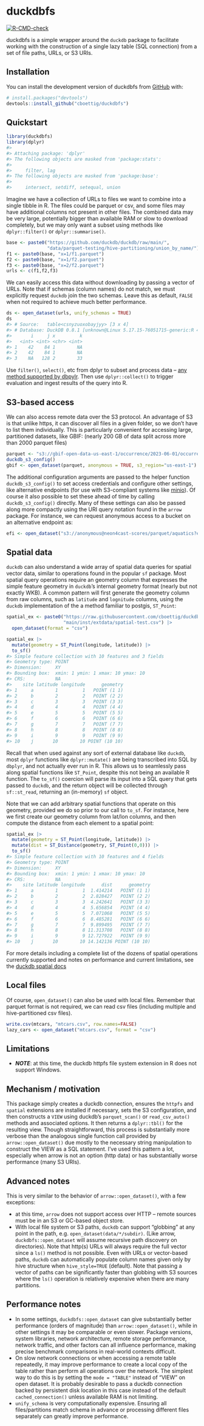 
<!-- README.md is generated from README.Rmd. Please edit that file -->

# duckdbfs

<!-- badges: start -->

[![R-CMD-check](https://github.com/cboettig/duckdbfs/actions/workflows/R-CMD-check.yaml/badge.svg)](https://github.com/cboettig/duckdbfs/actions/workflows/R-CMD-check.yaml)
<!-- badges: end -->

duckdbfs is a simple wrapper around the `duckdb` package to facilitate
working with the construction of a single lazy table (SQL connection)
from a set of file paths, URLs, or S3 URIs.

## Installation

You can install the development version of duckdbfs from
[GitHub](https://github.com/) with:

``` r
# install.packages("devtools")
devtools::install_github("cboettig/duckdbfs")
```

## Quickstart

``` r
library(duckdbfs)
library(dplyr)
#> 
#> Attaching package: 'dplyr'
#> The following objects are masked from 'package:stats':
#> 
#>     filter, lag
#> The following objects are masked from 'package:base':
#> 
#>     intersect, setdiff, setequal, union
```

Imagine we have a collection of URLs to files we want to combine into a
single tibble in R. The files could be parquet or csv, and some files
may have additional columns not present in other files. The combined
data may be very large, potentially bigger than available RAM or slow to
download completely, but we may only want a subset using methods like
`dplyr::filter()` or `dplyr::summarise()`.

``` r
base <- paste0("https://github.com/duckdb/duckdb/raw/main/",
               "data/parquet-testing/hive-partitioning/union_by_name/")
f1 <- paste0(base, "x=1/f1.parquet")
f2 <- paste0(base, "x=1/f2.parquet")
f3 <- paste0(base, "x=2/f2.parquet")
urls <- c(f1,f2,f3)
```

We can easily access this data without downloading by passing a vector
of URLs. Note that if schemas (column names) do not match, we must
explicitly request `duckdb` join the two schemas. Leave this as default,
`FALSE` when not required to achieve much better performance.

``` r
ds <- open_dataset(urls, unify_schemas = TRUE)
ds
#> # Source:   table<csnyzuoxobayjyy> [3 x 4]
#> # Database: DuckDB 0.8.1 [unknown@Linux 5.17.15-76051715-generic:R 4.3.1/:memory:]
#>       i     j x         k
#>   <int> <int> <chr> <int>
#> 1    42    84 1        NA
#> 2    42    84 1        NA
#> 3    NA   128 2        33
```

Use `filter()`, `select()`, etc from dplyr to subset and process data –
[any method supported by
dbpylr](https://dbplyr.tidyverse.org/reference/index.html). Then use
`dplyr::collect()` to trigger evaluation and ingest results of the query
into R.

## S3-based access

We can also access remote data over the S3 protocol. An advantage of S3
is that unlike https, it can discover all files in a given folder, so we
don’t have to list them individually. This is particularly convenient
for accessing large, partitioned datasets, like GBIF: (nearly 200 GB of
data split across more than 2000 parquet files)

``` r
parquet <- "s3://gbif-open-data-us-east-1/occurrence/2023-06-01/occurrence.parquet"
duckdb_s3_config()
gbif <- open_dataset(parquet, anonymous = TRUE, s3_region="us-east-1")
```

The additional configuration arguments are passed to the helper function
`duckdb_s3_config()` to set access credentials and configure other
settings, like alternative endpoints (for use with S3-compliant systems
like [minio](https://min.io)). Of course it also possible to set these
ahead of time by calling `duckdb_s3_config()` directly. Many of these
settings can also be passed along more compactly using the URI query
notation found in the `arrow` package. For instance, we can request
anonymous access to a bucket on an alternative endpoint as:

``` r
efi <- open_dataset("s3://anonymous@neon4cast-scores/parquet/aquatics?endpoint_override=data.ecoforecast.org")
```

## Spatial data

`duckdb` can also understand a wide array of spatial data queries for
spatial vector data, similar to operations found in the popular `sf`
package. Most spatial query operations require an geometry column that
expresses the simple feature geometry in `duckdb`’s internal geometry
format (nearly but not exactly WKB). A common pattern will first
generate the geometry column from raw columns, such as `latitude` and
`lognitude` columns, using the `duckdb` implementation of the a method
familiar to postgis, `ST_Point`:

``` r
spatial_ex <- paste0("https://raw.githubusercontent.com/cboettig/duckdbfs/",
                     "main/inst/extdata/spatial-test.csv") |>
  open_dataset(format = "csv") 

spatial_ex |>
  mutate(geometry = ST_Point(longitude, latitude)) |>
  to_sf()
#> Simple feature collection with 10 features and 3 fields
#> Geometry type: POINT
#> Dimension:     XY
#> Bounding box:  xmin: 1 ymin: 1 xmax: 10 ymax: 10
#> CRS:           NA
#>    site latitude longitude      geometry
#> 1     a        1         1   POINT (1 1)
#> 2     b        2         2   POINT (2 2)
#> 3     c        3         3   POINT (3 3)
#> 4     d        4         4   POINT (4 4)
#> 5     e        5         5   POINT (5 5)
#> 6     f        6         6   POINT (6 6)
#> 7     g        7         7   POINT (7 7)
#> 8     h        8         8   POINT (8 8)
#> 9     i        9         9   POINT (9 9)
#> 10    j       10        10 POINT (10 10)
```

Recall that when used against any sort of external database like
`duckdb`, most `dplyr` functions like `dplyr::mutate()` are being
transcribed into SQL by `dbplyr`, and not actually ever run in R. This
allows us to seamlessly pass along spatial functions like `ST_Point`,
despite this not being an available R function. The `to_sf()` coercion
will parse its input into a SQL query that gets passed to `duckdb`, and
the return object will be collected through `sf::st_read`, returning an
(in-memory) `sf` object.

Note that we can add arbitrary spatial functions that operate on this
geometry, provided we do so prior to our call to `to_sf`. For instance,
here we first create our geometry column from lat/lon columns, and then
compute the distance from each element to a spatial point:

``` r
spatial_ex |> 
  mutate(geometry = ST_Point(longitude, latitude)) |>
  mutate(dist = ST_Distance(geometry, ST_Point(0,0))) |> 
  to_sf()
#> Simple feature collection with 10 features and 4 fields
#> Geometry type: POINT
#> Dimension:     XY
#> Bounding box:  xmin: 1 ymin: 1 xmax: 10 ymax: 10
#> CRS:           NA
#>    site latitude longitude      dist      geometry
#> 1     a        1         1  1.414214   POINT (1 1)
#> 2     b        2         2  2.828427   POINT (2 2)
#> 3     c        3         3  4.242641   POINT (3 3)
#> 4     d        4         4  5.656854   POINT (4 4)
#> 5     e        5         5  7.071068   POINT (5 5)
#> 6     f        6         6  8.485281   POINT (6 6)
#> 7     g        7         7  9.899495   POINT (7 7)
#> 8     h        8         8 11.313708   POINT (8 8)
#> 9     i        9         9 12.727922   POINT (9 9)
#> 10    j       10        10 14.142136 POINT (10 10)
```

For more details including a complete list of the dozens of spatial
operations currently supported and notes on performance and current
limitations, see the [duckdb spatial
docs](https://github.com/duckdblabs/duckdb_spatial)

## Local files

Of course, `open_dataset()` can also be used with local files. Remember
that parquet format is not required, we can read csv files (including
multiple and hive-partitioned csv files).

``` r
write.csv(mtcars, "mtcars.csv", row.names=FALSE)
lazy_cars <- open_dataset("mtcars.csv", format = "csv")
```

## Limitations

- ***NOTE***: at this time, the duckdb httpfs file system extension in R
  does not support Windows.

## Mechanism / motivation

This package simply creates a duckdb connection, ensures the `httpfs`
and `spatial` extensions are installed if necessary, sets the S3
configuration, and then constructs a `VIEW` using duckdb’s
`parquet_scan()` or `read_csv_auto()` methods and associated options. It
then returns a `dplyr::tbl()` for the resulting view. Though
straightforward, this process is substantially more verbose than the
analogous single function call provided by `arrow::open_dataset()` due
mostly to the necessary string manipulation to construct the VIEW as a
SQL statement. I’ve used this pattern a lot, especially when arrow is
not an option (http data) or has substantially worse performance (many
S3 URIs).

## Advanced notes

This is very similar to the behavior of `arrow::open_dataset()`, with a
few exceptions:

- at this time, `arrow` does not support access over HTTP – remote
  sources must be in an S3 or GC-based object store.
- With local file system or S3 paths, `duckdb` can support “globbing” at
  any point in the path, e.g. `open_dataset(data/*/subdir)`. (Like
  arrow, `duckdbfs::open_dataset` will assume recursive path discovery
  on directories). Note that http(s) URLs will always require the full
  vector since a `ls()` method is not possible. Even with URLs or
  vector-based paths, `duckdb` can automatically populate column names
  given only by hive structure when `hive_style=TRUE` (default). Note
  that passing a vector of paths can be significantly faster than
  globbing with S3 sources where the `ls()` operation is relatively
  expensive when there are many partitions.

## Performance notes

- In some settings, `duckdbfs::open_dataset` can give substantially
  better performance (orders of magnitude) than `arrow::open_dataset()`,
  while in other settings it may be comparable or even slower. Package
  versions, system libraries, network architecture, remote storage
  performance, network traffic, and other factors can all influence
  performance, making precise benchmark comparisons in real-world
  contexts difficult.
- On slow network connections or when accessing a remote table
  repeatedly, it may improve performance to create a local copy of the
  table rather than perform all operations over the network. The
  simplest way to do this is by setting the `mode = "TABLE"` instead of
  “VIEW” on open dataset. It is probably desirable to pass a duckdb
  connection backed by persistent disk location in this case instead of
  the default `cached_connection()` unless available RAM is not
  limiting.
- `unify_schema` is very computationally expensive. Ensuring all
  files/partitions match schema in advance or processing different files
  separately can greatly improve performance.
